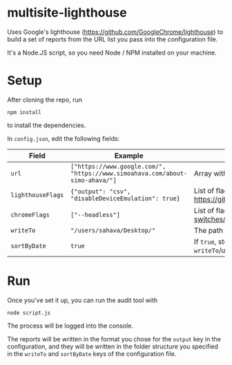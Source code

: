 # multisite-lighthouse

Uses Google's lighthouse (https://github.com/GoogleChrome/lighthouse) to build a set of reports from the URL list you pass into the configuration file.

It's a Node.JS script, so you need Node / NPM installed on your machine.

# Setup

After cloning the repo, run 

`npm install`

to install the dependencies.

In `config.json`, edit the following fields:

| Field | Example | Description |
|-------|---------|-------------|
| `url` | `["https://www.google.com/", "https://www.simoahava.com/about-simo-ahava/"]` | Array with list of fully formatted URLs to audit. |
| `lighthouseFlags` | `{"output": "csv", "disableDeviceEmulation": true}` | List of flags to pass to lighthouse. Full list available here: https://github.com/GoogleChrome/lighthouse/blob/8f500e00243e07ef0a80b39334bedcc8ddc8d3d0/typings/externs.d.ts#L52 |
| `chromeFlags` | `["--headless"]` | List of flags to pass to the Chrome launcher. Full list available here: https://peter.sh/experiments/chromium-command-line-switches/ |
| `writeTo` | `"/users/sahava/Desktop/"` | The path where to write the reports - the tool will create the path if it doesn't exist. Remember the trailing slash in the end. |
| `sortByDate` | `true` | If `true`, stores the report in a folder structure of `writeTo`/year/month/url_1.csv, for example. If set to `false`, sorts by file, so `writeTo`/url_1/year/month/url_1.csv. |

# Run

Once you've set it up, you can run the audit tool with

`node script.js`

The process will be logged into the console. 

The reports will be written in the format you chose for the `output` key in the configuration, and they will be written in the folder structure you specified in the `writeTo` and `sortByDate` keys of the configuration file.

